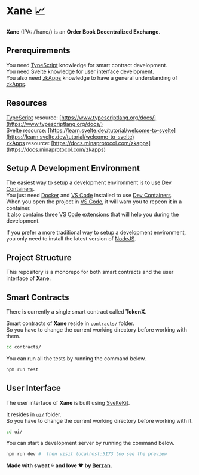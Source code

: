 # Xane 📈

**Xane** (IPA: /ˈhane/) is an **Order Book Decentralized Exchange**.


## Prerequirements
You need [TypeScript](https://www.typescriptlang.org/) knowledge for smart contract development. 
<br>
You need [Svelte](https://svelte.dev/) knowledge for user interface development.
<br>
You also need [zkApps](https://docs.minaprotocol.com/zkapps) knowledge to have a general understanding of [zkApps](https://docs.minaprotocol.com/zkapps).




## Resources
[TypeScript](https://www.typescriptlang.org/) resource: [https://www.typescriptlang.org/docs/](https://www.typescriptlang.org/docs/)
<br>
[Svelte](https://svelte.dev/) resource: [https://learn.svelte.dev/tutorial/welcome-to-svelte](https://learn.svelte.dev/tutorial/welcome-to-svelte)
<br>
[zkApps](https://docs.minaprotocol.com/zkapps) resource: [https://docs.minaprotocol.com/zkapps](https://docs.minaprotocol.com/zkapps) 




## Setup A Development Environment
The easiest way to setup a development environment is to use [Dev Containers](https://containers.dev/). <br>
You just need [Docker](https://www.docker.com/) and [VS Code](https://code.visualstudio.com/) installed to use [Dev Containers](https://containers.dev/). <br>
When you open the project in [VS Code](https://code.visualstudio.com/), it will warn you to repeon it in a container. <br>
It also contains three [VS Code](https://code.visualstudio.com/) extensions that will help you during the development.

If you prefer a more traditional way to setup a development environment, you only need to install the latest version of [NodeJS](https://nodejs.org/).




## Project Structure
This repository is a monorepo for both smart contracts and the user interface of **Xane**. 



## Smart Contracts
There is currently a single smart contract called **TokenX**.

Smart contracts of **Xane** reside in [`contracts/`](https://github.com/BerzanXYZ/xane/tree/main/contracts) folder.
<br>
So you have to change the current working directory before working with them.
```sh
cd contracts/
```

You can run all the tests by running the command below.
```sh
npm run test
```



## User Interface
The user interface of **Xane** is built using [SvelteKit](https://kit.svelte.dev/).

It resides in [`ui/`](https://github.com/BerzanXYZ/xane/tree/main/ui) folder.
<br>
So you have to change the current working directory before working with it.
```sh
cd ui/
```

You can start a development server by running the command below. 

```sh
npm run dev #  then visit localhost:5173 too see the preview
```

**Made with sweat 💦 and love ❤️ by [Berzan](https://twitter.com/BerzanXYZ).**